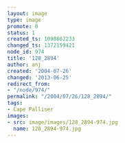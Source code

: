```yaml
---
layout: image
type: image
promote: 0
status: 1
created_ts: 1090862233
changed_ts: 1372159421
node_id: 974
title: '128_2894'
author: anj
created: '2004-07-26'
changed: '2013-06-25'
redirect_from:
- "/node/974/"
permalink: "/2004/07/26/128_2894/"
tags:
- Cape Palliser
images:
- src: image/images/128_2894-974.jpg
  name: 128_2894-974.jpg
---
```


